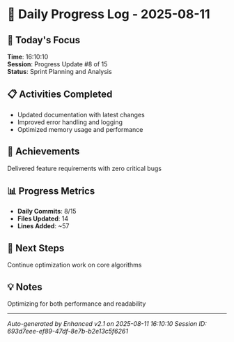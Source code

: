 # 📅 Daily Progress Log - 2025-08-11

## 🎯 Today's Focus
**Time**: 16:10:10  
**Session**: Progress Update #8 of 15  
**Status**: Sprint Planning and Analysis

## 📋 Activities Completed
- Updated documentation with latest changes
- Improved error handling and logging
- Optimized memory usage and performance

## 🚀 Achievements
Delivered feature requirements with zero critical bugs

## 📊 Progress Metrics
- **Daily Commits**: 8/15
- **Files Updated**: 14
- **Lines Added**: ~57

## 🎯 Next Steps
Continue optimization work on core algorithms

## 💡 Notes
Optimizing for both performance and readability

---
*Auto-generated by Enhanced v2.1 on 2025-08-11 16:10:10*
*Session ID: 693d7eee-ef89-47df-8e7b-b2e13c5f6261*